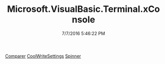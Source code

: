 ﻿---
title: Microsoft.VisualBasic.Terminal.xConsole
date: 7/7/2016 5:46:22 PM
---

[Comparer](T-Microsoft.VisualBasic.Terminal.xConsole.Comparer.html)
[CoolWriteSettings](T-Microsoft.VisualBasic.Terminal.xConsole.CoolWriteSettings.html)
[Spinner](T-Microsoft.VisualBasic.Terminal.xConsole.Spinner.html)
